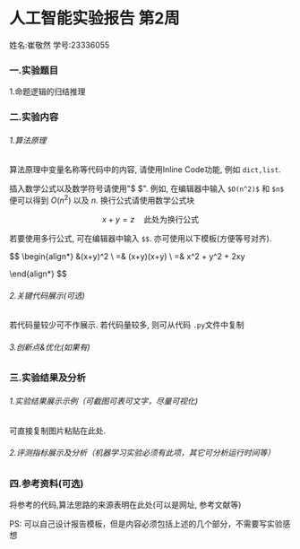 # 人工智能实验报告 第2周

姓名:崔敬然  学号:23336055

### 一.实验题目

1.命题逻辑的归结推理

### 二.实验内容

###### 1.算法原理

算法原理中变量名称等代码中的内容, 请使用Inline Code功能, 例如 `dict,list`.

插入数学公式以及数学符号请使用"\$ \$". 例如, 在编辑器中输入 `$O(n^2)$` 和 `$n$` 便可以得到 $O(n^2)$ 以及 $n$. 换行公式请使用数学公式块

$$
x+y=z  \quad\text{此处为换行公式}
$$

若要使用多行公式, 可在编辑器中输入 `$$`. 亦可使用以下模板(方便等号对齐).

$$
\begin{align*}
&(x+y)^2 \\
=& (x+y)(x+y) \\
=& x^2 + y^2 + 2xy

\end{align*}
$$


###### 2.关键代码展示(可选)

若代码量较少可不作展示. 若代码量较多, 则可从代码 `.py`文件中复制

###### 3.创新点&优化(如果有)


### 三.实验结果及分析

###### 1.实验结果展示示例（可截图可表可文字，尽量可视化)

可直接复制图片粘贴在此处.

###### 2.评测指标展示及分析（机器学习实验必须有此项，其它可分析运行时间等）

### 四.参考资料(可选)

将参考的代码,算法思路的来源表明在此处(可以是网址, 参考文献等)


PS: 可以自己设计报告模板，但是内容必须包括上述的几个部分，不需要写实验感想